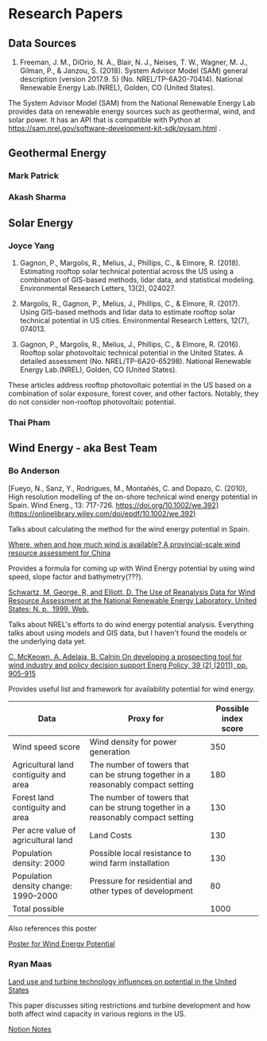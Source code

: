# Research Papers

## Data Sources
1. Freeman, J. M., DiOrio, N. A., Blair, N. J., Neises, T. W., Wagner, M. J., Gilman, P., & Janzou, S. (2018). System Advisor Model (SAM) general description (version 2017.9. 5) (No. NREL/TP-6A20-70414). National Renewable Energy Lab.(NREL), Golden, CO (United States).

The System Advisor Model (SAM) from the National Renewable Energy Lab provides data on renewable energy sources such as geothermal, wind, and solar power. It has an API that is compatible with Python at https://sam.nrel.gov/software-development-kit-sdk/pysam.html . 


## Geothermal Energy

### Mark Patrick

### Akash Sharma

## Solar Energy

### Joyce Yang

1. Gagnon, P., Margolis, R., Melius, J., Phillips, C., & Elmore, R. (2018). Estimating rooftop solar technical potential across the US using a combination of GIS-based methods, lidar data, and statistical modeling. Environmental Research Letters, 13(2), 024027.

2.  Margolis, R., Gagnon, P., Melius, J., Phillips, C., & Elmore, R. (2017).     Using GIS-based methods and lidar data to estimate rooftop solar technical potential in US cities. Environmental Research Letters, 12(7), 074013. 

3. Gagnon, P., Margolis, R., Melius, J., Phillips, C., & Elmore, R. (2016). Rooftop solar photovoltaic technical potential in the United States. A detailed assessment (No. NREL/TP-6A20-65298). National Renewable Energy Lab.(NREL), Golden, CO (United States).

These articles address rooftop photovoltaic potential in the US based on a combination of solar exposure, forest cover, and other factors. Notably, they do not consider non-rooftop photovoltaic potential. 

### Thai Pham

## Wind Energy - aka Best Team

### Bo Anderson


[Fueyo, N., Sanz, Y., Rodrigues, M., Montañés, C. and Dopazo, C. (2010), High resolution modelling of the on-shore technical wind energy potential in Spain. Wind Energ., 13: 717-726. https://doi.org/10.1002/we.392](https://onlinelibrary.wiley.com/doi/epdf/10.1002/we.392)

Talks about calculating the method for the wind energy potential in Spain.

[Where, when and how much wind is available? A provincial-scale wind resource assessment for China](https://www.sciencedirect.com/science/article/pii/S0301421514004078)

Provides a formula for coming up with Wind Energy potential by using wind speed, slope factor and bathymetry(???).

[Schwartz, M, George, R, and Elliott, D. The Use of Reanalysis Data for Wind Resource Assessment at the National Renewable Energy Laboratory. United States: N. p., 1999. Web.](https://www.osti.gov/servlets/purl/7074)

Talks about NREL's efforts to do wind energy potential analysis. Everything talks about using models and GIS data, but I haven't found the models or the underlying data yet.

[C. McKeown, A. Adelaja, B. Calnin
On developing a prospecting tool for wind industry and policy decision support
Energ Policy, 39 (2) (2011), pp. 905-915](https://www.sciencedirect.com/science/article/pii/S0301421510008396#bib9)

Provides useful list and framework for availability potential for wind energy.

|Data | Proxy for | Possible index score |
|---|---|---|
|Wind speed score | Wind density for power generation | 350 |
|Agricultural land contiguity and area | The number of towers that can be strung together in a reasonably compact setting | 180 |
|Forest land contiguity and area | The number of towers that can be strung together in a reasonably compact setting | 130 |
|Per acre value of agricultural land | Land Costs | 130 |
|Population density: 2000 | Possible local resistance to wind farm installation | 130 |
|Population density change: 1990–2000 | Pressure for residential and other types of development | 80 |
|Total possible | | 1000 |

Also references this poster

[Poster for Wind Energy Potential](https://www.nrel.gov/docs/fy10osti/48036.pdf)

### Ryan Maas

[Land use and turbine technology influences on potential in the United States](https://www.sciencedirect.com/science/article/abs/pii/S0360544221002930)

This paper discusses siting restrictions and turbine development and how both affect wind capacity in various regions in the US.

[Notion Notes](https://ryanhmaas.notion.site/GA-Tech-CS6242-Paper-Notes-4d471dde115349909334f390bd5007c9)
